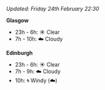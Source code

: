 *Updated: Friday 24th February 22:30*

**Glasgow**

* 23h - 6h: :sunny: Clear
* 7h - 10h: :cloud: Cloudy

**Edinburgh**

* 23h - 6h: :sunny: Clear
* 7h - 9h: :cloud: Cloudy
* 10h: :cyclone: Windy (:cloud:)
